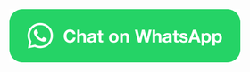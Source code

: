 <html>
  <a 
    aria-label="Chat on WhatsApp" href="https://wa.me/17812306386"> 
      <img 
        alt="Chat on WhatsApp" 
        src="WhatsAppButtonGreenLarge.png"/>
  </a>
</html>
